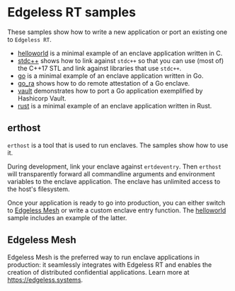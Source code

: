 # Edgeless RT samples
These samples show how to write a new application or port an existing one to `Edgeless RT`.

* [helloworld](helloworld/README.md) is a minimal example of an enclave application written in C.
* [stdc++](stdc++/README.md) shows how to link against `stdc++` so that you can use (most of) the C++17 STL and link against libraries that use `stdc++`.
* [go](go/README.md) is a minimal example of an enclave application written in Go.
* [go_ra](go_ra/README.md) shows how to do remote attestation of a Go enclave.
* [vault](vault/README.md) demonstrates how to port a Go application exemplified by Hashicorp Vault.
* [rust](rust/README.md) is a minimal example of an enclave application written in Rust.

## erthost
`erthost` is a tool that is used to run enclaves. The samples show how to use it.

During development, link your enclave against `ertdeventry`. Then `erthost` will transparently forward all commandline arguments and environment variables to the enclave application. The enclave has unlimited access to the host's filesystem.

Once your application is ready to go into production, you can either switch to [Edgeless Mesh](#edgeless-mesh) or write a custom enclave entry function. The [helloworld](helloworld/README.md) sample includes an example of the latter.

## Edgeless Mesh
Edgeless Mesh is the preferred way to run enclave applications in production: it seamlessly integrates with Edgeless RT and enables the creation of distributed confidential applications. Learn more at <https://edgeless.systems>.
